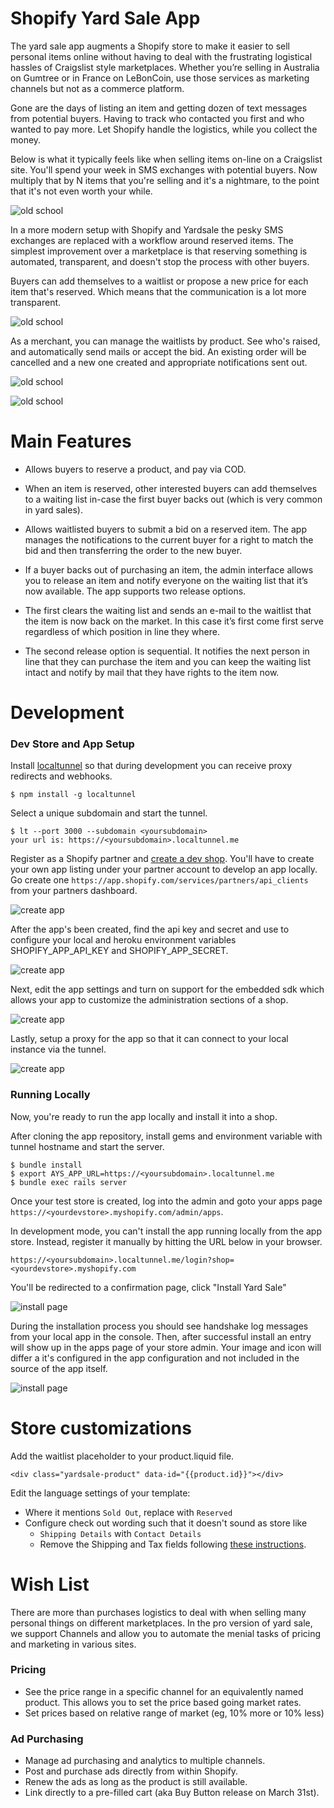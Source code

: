 # Shopify Yard Sale App

The yard sale app augments a Shopify store to make it easier to sell personal items online without having to deal with the frustrating logistical hassles of Craigslist style marketplaces. Whether you’re selling in Australia on Gumtree or in France on LeBonCoin, use those services as marketing channels but not as a commerce platform. 

Gone are the days of listing an item and getting dozen of text messages from potential buyers. Having to track who contacted you first and who wanted to pay more. Let Shopify handle the logistics, while you collect the money.

Below is what it typically feels like when selling items on-line on a Craigslist site. You'll spend your week in SMS exchanges with potential buyers. Now multiply that by N items that you're selling and it's a nightmare, to the point that it's not even worth your while.

![old school](doc/yardsale_iphone_chat.png)

In a more modern setup with Shopify and Yardsale the pesky SMS exchanges are replaced with a workflow around reserved items. The simplest improvement over a marketplace is that reserving something is automated, transparent, and doesn't stop the process with other buyers.

Buyers can add themselves to a waitlist or propose a new price for each item that's reserved. Which means that the communication is a lot more transparent.

![old school](doc/yardsale_reserved.png)

As a merchant, you can manage the waitlists by product. See who's raised, and automatically send mails or accept the bid. An existing order will be cancelled and a new one created and appropriate notifications sent out.

![old school](doc/yardsale_products_admin.png) 

![old school](doc/yardsale_buyers_admin.png)

# Main Features

* Allows buyers to reserve a product, and pay via COD.

* When an item is reserved, other interested buyers can add themselves to a waiting list in-case the first buyer backs out (which is very common in yard sales).

* Allows waitlisted buyers to submit a bid on a reserved item. The app manages the notifications to the current buyer for a right to match the bid and then transferring the order to the new buyer.

* If a buyer backs out of purchasing an item, the admin interface allows you to release an item and notify everyone on the waiting list that it’s now available. The app supports two release options.

* The first clears the waiting list and sends an e-mail to the waitlist that the item is now back on the market. In this case it’s first come first serve regardless of which position in line they where.

* The second release option is sequential. It notifies the next person in line that they can purchase the item and you can keep the waiting list intact and notify by mail that they have rights to the item now.

# Development

### Dev Store and App Setup

Install [localtunnel](http://localtunnel.me/) so that during development you can receive proxy redirects and webhooks.

```
$ npm install -g localtunnel
```

Select a unique subdomain and start the tunnel.

```
$ lt --port 3000 --subdomain <yoursubdomain>
your url is: https://<yoursubdomain>.localtunnel.me
```

Register as a Shopify partner and [create a dev shop](https://docs.shopify.com/themes/theme-development/getting-started/development-environment). You'll have to create your own app listing under your partner account to develop an app locally. Go create one `https://app.shopify.com/services/partners/api_clients` from your partners dashboard.

![create app](doc/app_create_partners.png)

After the app's been created, find the api key and secret and use to configure your local and heroku environment variables SHOPIFY_APP_API_KEY and SHOPIFY_APP_SECRET.

![create app](doc/app_edit_partners.png)

Next, edit the app settings and turn on support for the embedded sdk which allows your app to customize the administration sections of a shop.

![create app](doc/app_edit_partners_embedded.png)

Lastly, setup a proxy for the app so that it can connect to your local instance via the tunnel.

![create app](doc/app_edit_partners_proxy.png)

### Running Locally

Now, you're ready to run the app locally and install it into a shop.

After cloning the app repository, install gems and environment variable with tunnel hostname and start the server.

```
$ bundle install
$ export AYS_APP_URL=https://<yoursubdomain>.localtunnel.me
$ bundle exec rails server
```

Once your test store is created, log into the admin and goto your apps page `https://<yourdevstore>.myshopify.com/admin/apps`.

In development mode, you can't install the app running locally from the app store. Instead, register it manually by hitting the URL below in your browser.

```
https://<yoursubdomain>.localtunnel.me/login?shop=<yourdevstore>.myshopify.com
```

You'll be redirected to a confirmation page, click "Install Yard Sale"

![install page](doc/app_install_confirmation.png)

During the installation process you should see handshake log messages from your local app in the console. Then, after successful install an entry will show up in the apps page of your store admin. Your image and icon will differ a it's configured in the app configuration and not included in the source of the app itself.

![install page](doc/app_post_install.png)

# Store customizations

Add the waitlist placeholder to your product.liquid file. 

```
<div class="yardsale-product" data-id="{{product.id}}"></div>
```	  

Edit the language settings of your template:

- Where it mentions `Sold Out`, replace with `Reserved`
- Configure check out wording such that it doesn't sound as store like
  - `Shipping Details` with `Contact Details`
  - Remove the Shipping and Tax fields following [these instructions](https://docs.shopify.com/manual/configuration/store-customization/page-specific/checkout-page/customization-walkthroughs/hide-tax-line).

# Wish List

There are more than purchases logistics to deal with when selling many personal things on different marketplaces. In the pro version of yard sale, we support Channels and allow you to automate the menial tasks of pricing and marketing in various sites.

### Pricing

- See the price range in a specific channel for an equivalently named product. This allows you to set the price based going market rates.
- Set prices based on relative range of market (eg, 10% more or 10% less)

### Ad Purchasing

- Manage ad purchasing and analytics to multiple channels.
- Post and purchase ads directly from within Shopify.
- Renew the ads as long as the product is still available.
- Link directly to a pre-filled cart (aka Buy Button release on March 31st).
